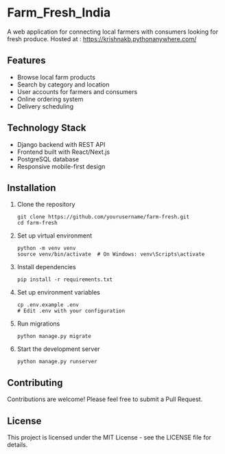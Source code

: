 # Farm_Fresh_India

A web application for connecting local farmers with consumers looking for fresh produce.
Hosted at : https://krishnakb.pythonanywhere.com/

## Features

- Browse local farm products
- Search by category and location
- User accounts for farmers and consumers
- Online ordering system
- Delivery scheduling

## Technology Stack

- Django backend with REST API
- Frontend built with React/Next.js
- PostgreSQL database
- Responsive mobile-first design

## Installation

1. Clone the repository
   ```
   git clone https://github.com/yourusername/farm-fresh.git
   cd farm-fresh
   ```

2. Set up virtual environment
   ```
   python -m venv venv
   source venv/bin/activate  # On Windows: venv\Scripts\activate
   ```

3. Install dependencies
   ```
   pip install -r requirements.txt
   ```

4. Set up environment variables
   ```
   cp .env.example .env
   # Edit .env with your configuration
   ```

5. Run migrations
   ```
   python manage.py migrate
   ```

6. Start the development server
   ```
   python manage.py runserver
   ```

## Contributing

Contributions are welcome! Please feel free to submit a Pull Request.

## License

This project is licensed under the MIT License - see the LICENSE file for details.
